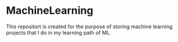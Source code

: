 # MachineLearning

This repositort is created for the purpose of storing machine learning projects that I do in my learning path of ML.
